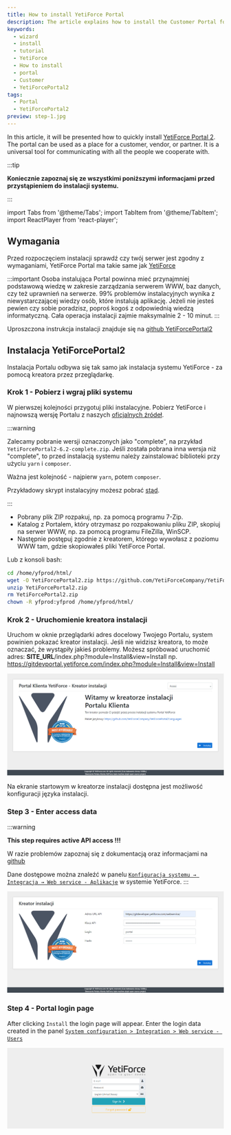 ```yaml
---
title: How to install YetiForce Portal
description: The article explains how to install the Customer Portal for YetiForce (YetiForcePortal2)
keywords:
  - wizard
  - install
  - tutorial
  - YetiForce
  - How to install
  - portal
  - Customer
  - YetiForcePortal2
tags:
  - Portal
  - YetiForcePortal2
preview: step-1.jpg
---
```


In this article, it will be presented how to quickly install [YetiForce Portal 2](https://github.com/YetiForceCompany/YetiForcePortal2). The portal can be used as a place for a customer, vendor, or partner. It is a universal tool for communicating with all the people we cooperate with.

:::tip

**Koniecznie zapoznaj się ze wszystkimi poniższymi informacjami przed przystąpieniem do instalacji systemu.**

:::

import Tabs from '@theme/Tabs';
import TabItem from '@theme/TabItem';
import ReactPlayer from 'react-player';

<Tabs groupId="Language installation and update">
	<TabItem value="youtube" label="🎬 YouTube">
		<ReactPlayer
			url="https://www.youtube.com/watch?v=V-2x00bb4CI"
			width="100%"
			height="500px"
			controls={true}
		/>
	</TabItem>
	<TabItem value="yetiforce" label="🎥 YetiForce TV">
		<ReactPlayer url="/video/portal-installation.mp4" width="100%" height="500px" controls={true} />
	</TabItem>
</Tabs>

## Wymagania

Przed rozpoczęciem instalacji sprawdź czy twój serwer jest zgodny z wymaganiami, YetiForce Portal ma takie same jak [YetiForce](/introduction/requirements/)

:::important
Osoba instalująca Portal powinna mieć przynajmniej podstawową wiedzę w zakresie zarządzania serwerem WWW, baz danych, czy też uprawnień na serwerze. 99% problemów instalacyjnych wynika z niewystarczającej wiedzy osób, które instalują aplikację. Jeżeli nie jesteś pewien czy sobie poradzisz, poproś kogoś z odpowiednią wiedzą informatyczną. Cała operacja instalacji zajmie maksymalnie 2 - 10 minut.
:::

Uproszczona instrukcja instalacji znajduje się na [github YetiForcePortal2](https://github.com/YetiForceCompany/YetiForcePortal2#-installation)

## Instalacja YetiForcePortal2

Instalacja Portalu odbywa się tak samo jak instalacja systemu YetiForce - za pomocą kreatora przez przeglądarkę.

### Krok 1 - Pobierz i wgraj pliki systemu

W pierwszej kolejności przygotuj pliki instalacyjne. Pobierz YetiForce i najnowszą wersję Portalu z naszych [oficjalnych źródeł](introduction/download).

:::warning

Zalecamy pobranie wersji oznaczonych jako "complete", na przykład `YetiForcePortal2-6.2-complete.zip`. Jeśli została pobrana inna wersja niż "complete", to przed instalacją systemu należy zainstalować biblioteki przy użyciu `yarn` i `composer`.

Ważna jest kolejność - najpierw `yarn`, potem `composer`.

Przykładowy skrypt instalacyjny możesz pobrać [stąd](https://github.com/YetiForceCompany/YetiForceCRM/blob/developer/tests/setup/dependency.sh).

:::

- Pobrany plik ZIP rozpakuj, np. za pomocą programu 7-Zip.
- Katalog z Portalem, który otrzymasz po rozpakowaniu pliku ZIP, skopiuj na serwer WWW, np. za pomocą programu FileZilla, WinSCP.
- Następnie postępuj zgodnie z kreatorem, którego wywołasz z poziomu WWW tam, gdzie skopiowałeś pliki YetiForce Portal.

Lub z konsoli bash:

```bash
cd /home/yfprod/html/
wget -O YetiForcePortal2.zip https://github.com/YetiForceCompany/YetiForcePortal2/releases/download/6.4/YetiForcePortal2-6.4-complete.zip
unzip YetiForcePortal2.zip
rm YetiForcePortal2.zip
chown -R yfprod:yfprod /home/yfprod/html/
```

### Krok 2 - Uruchomienie kreatora instalacji

Uruchom w oknie przeglądarki adres docelowy Twojego Portalu, system powinien pokazać kreator instalacji. Jeśli nie widzisz kreatora, to może oznaczać, że wystąpiły jakieś problemy. Możesz spróbować uruchomić adres: **SITE_URL**/index.php?module=Install&view=Install np. https://gitdevportal.yetiforce.com/index.php?module=Install&view=Install

![step-1.jpg](step-1.jpg)

Na ekranie startowym w kreatorze instalacji dostępna jest możliwość konfiguracji języka instalacji.

### Step 3 - Enter access data

:::warning

**This step requires active API access !!!**

W razie problemów zapoznaj się z dokumentacją oraz informacjami na [github](https://github.com/YetiForceCompany/YetiForcePortal2#-installation)

Dane dostępowe można znaleźć w panelu [`Konfiguracja systemu → Integracja → Web service - Aplikacje`](/administrator-guides/integration/webservice-apps/) w systemie YetiForce.
:::

![step-3.jpg](step-3.jpg)

### Step 4 - Portal login page

After clicking `Install` the login page will appear. Enter the login data created in the panel [`System configuration > Integration > Web service - Users`](/administrator-guides/integration/webservice-users/)

![step-4.jpg](step-4.jpg)
